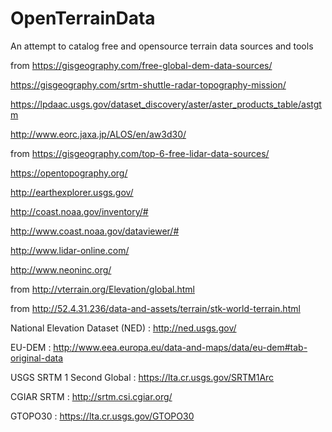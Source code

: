 # OpenTerrainData
An attempt to catalog free and opensource terrain data sources and tools


from https://gisgeography.com/free-global-dem-data-sources/

https://gisgeography.com/srtm-shuttle-radar-topography-mission/

https://lpdaac.usgs.gov/dataset_discovery/aster/aster_products_table/astgtm

http://www.eorc.jaxa.jp/ALOS/en/aw3d30/

from https://gisgeography.com/top-6-free-lidar-data-sources/

https://opentopography.org/

http://earthexplorer.usgs.gov/

http://coast.noaa.gov/inventory/#

http://www.coast.noaa.gov/dataviewer/#

http://www.lidar-online.com/

http://www.neoninc.org/


from http://vterrain.org/Elevation/global.html


from http://52.4.31.236/data-and-assets/terrain/stk-world-terrain.html

National Elevation Dataset (NED) : http://ned.usgs.gov/

EU-DEM : http://www.eea.europa.eu/data-and-maps/data/eu-dem#tab-original-data

USGS SRTM 1 Second Global : https://lta.cr.usgs.gov/SRTM1Arc

CGIAR SRTM : http://srtm.csi.cgiar.org/

GTOPO30 : https://lta.cr.usgs.gov/GTOPO30